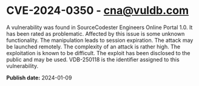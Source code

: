 # CVE-2024-0350 - cna@vuldb.com

A vulnerability was found in SourceCodester Engineers Online Portal 1.0. It has been rated as problematic. Affected by this issue is some unknown functionality. The manipulation leads to session expiration. The attack may be launched remotely. The complexity of an attack is rather high. The exploitation is known to be difficult. The exploit has been disclosed to the public and may be used. VDB-250118 is the identifier assigned to this vulnerability.

**Publish date:** 2024-01-09
